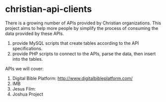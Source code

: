 # christian-api-clients

There is a growing number of APIs provided by Christian organizations. This project aims to help more people by simplify the process of consuming the data provided by these APIs.

1. provide  MySQL scripts that create tables according to the API specifications.
2. provide PHP scripts to connect to the APIs, parse the data, then insert into the tables.

APIs we will cover:

1. Digital Bible Platform: http://www.digitalbibleplatform.com/
2. IMB
3. Jesus Film:
4. Joshua Project
